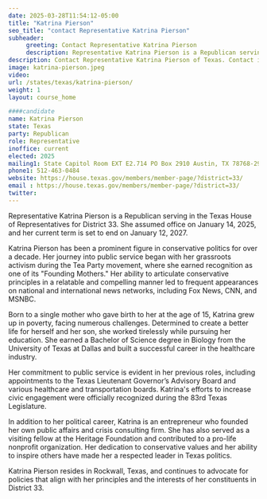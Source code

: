 ```yaml
---
date: 2025-03-28T11:54:12-05:00
title: "Katrina Pierson"
seo_title: "contact Representative Katrina Pierson"
subheader:
     greeting: Contact Representative Katrina Pierson
     description: Representative Katrina Pierson is a Republican serving in the Texas House of Representatives for District 33. She assumed office on January 14, 2025, and her current term is set to end on January 12, 2027.
description: Contact Representative Katrina Pierson of Texas. Contact information for Katrina Pierson includes email address, phone number, and mailing address.
image: katrina-pierson.jpeg
video:
url: /states/texas/katrina-pierson/
weight: 1
layout: course_home

####candidate
name: Katrina Pierson
state: Texas
party: Republican
role: Representative
inoffice: current
elected: 2025
mailing1: State Capitol Room EXT E2.714 PO Box 2910 Austin, TX 78768-2910
phone1: 512-463-0484
website: https://house.texas.gov/members/member-page/?district=33/
email : https://house.texas.gov/members/member-page/?district=33/
twitter: 
---
```

Representative Katrina Pierson is a Republican serving in the Texas House of Representatives for District 33. She assumed office on January 14, 2025, and her current term is set to end on January 12, 2027.

Katrina Pierson has been a prominent figure in conservative politics for over a decade. Her journey into public service began with her grassroots activism during the Tea Party movement, where she earned recognition as one of its "Founding Mothers." Her ability to articulate conservative principles in a relatable and compelling manner led to frequent appearances on national and international news networks, including Fox News, CNN, and MSNBC.

Born to a single mother who gave birth to her at the age of 15, Katrina grew up in poverty, facing numerous challenges. Determined to create a better life for herself and her son, she worked tirelessly while pursuing her education. She earned a Bachelor of Science degree in Biology from the University of Texas at Dallas and built a successful career in the healthcare industry.

Her commitment to public service is evident in her previous roles, including appointments to the Texas Lieutenant Governor’s Advisory Board and various healthcare and transportation boards. Katrina's efforts to increase civic engagement were officially recognized during the 83rd Texas Legislature.

In addition to her political career, Katrina is an entrepreneur who founded her own public affairs and crisis consulting firm. She has also served as a visiting fellow at the Heritage Foundation and contributed to a pro-life nonprofit organization. Her dedication to conservative values and her ability to inspire others have made her a respected leader in Texas politics.

Katrina Pierson resides in Rockwall, Texas, and continues to advocate for policies that align with her principles and the interests of her constituents in District 33.

